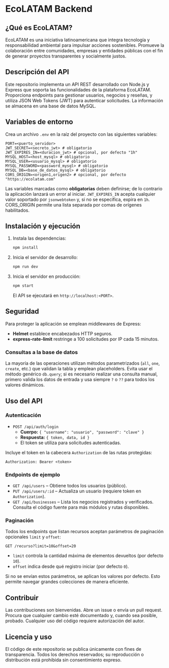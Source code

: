 # EcoLATAM Backend

## ¿Qué es EcoLATAM?

EcoLATAM es una iniciativa latinoamericana que integra tecnología y responsabilidad ambiental para impulsar acciones sostenibles. Promueve la colaboración entre comunidades, empresas y entidades públicas con el fin de generar proyectos transparentes y socialmente justos.

## Descripción del API

Este repositorio implementa un API REST desarrollado con Node.js y Express que soporta las funcionalidades de la plataforma EcoLATAM. Proporciona endpoints para gestionar usuarios, negocios y reseñas, y utiliza JSON Web Tokens (JWT) para autenticar solicitudes. La información se almacena en una base de datos MySQL.

## Variables de entorno

Crea un archivo `.env` en la raíz del proyecto con las siguientes variables:

```
PORT=<puerto_servidor>
JWT_SECRET=<secreto_jwt> # obligatorio
JWT_EXPIRES_IN=<duracion_jwt> # opcional, por defecto "1h"
MYSQL_HOST=<host_mysql> # obligatorio
MYSQL_USER=<usuario_mysql> # obligatorio
MYSQL_PASSWORD=<password_mysql> # obligatorio
MYSQL_DB=<base_de_datos_mysql> # obligatorio
CORS_ORIGIN=<origen1,origen2> # opcional, por defecto "https://ecolatam.com"
```

Las variables marcadas como **obligatorias** deben definirse; de lo contrario la aplicación lanzará un error al iniciar. `JWT_EXPIRES_IN` acepta cualquier valor soportado por `jsonwebtoken` y, si no se especifica, expira en `1h`.
CORS_ORIGIN permite una lista separada por comas de orígenes habilitados.

## Instalación y ejecución

1. Instala las dependencias:
   ```bash
   npm install
   ```
2. Inicia el servidor de desarrollo:
   ```bash
   npm run dev
   ```
3. Inicia el servidor en producción:
   ```bash
   npm start
   ```
   El API se ejecutará en `http://localhost:<PORT>`.

## Seguridad

Para proteger la aplicación se emplean middlewares de Express:

- **Helmet** establece encabezados HTTP seguros.
- **express-rate-limit** restringe a 100 solicitudes por IP cada 15 minutos.

### Consultas a la base de datos

La mayoría de las operaciones utilizan métodos parametrizados (`all`, `one`,
`create`, etc.) que validan la tabla y emplean placeholders. Evita usar el
método genérico `db.query`; si es necesario realizar una consulta manual,
primero valida los datos de entrada y usa siempre `?` o `??` para todos los
valores dinámicos.

## Uso del API

### Autenticación

- `POST /api/auth/login`
  - **Cuerpo:** `{ "username": "usuario", "password": "clave" }`
  - **Respuesta:** `{ token, data, id }`
  - El token se utiliza para solicitudes autenticadas.

Incluye el token en la cabecera `Authorization` de las rutas protegidas:

```
Authorization: Bearer <token>
```

### Endpoints de ejemplo

- `GET /api/users` – Obtiene todos los usuarios (público).
- `PUT /api/users/:id` – Actualiza un usuario (requiere token en `Authorization`).
- `GET /api/businesses` – Lista los negocios registrados y verificados.
  Consulta el código fuente para más módulos y rutas disponibles.

### Paginación

Todos los endpoints que listan recursos aceptan parámetros de paginación opcionales `limit` y `offset`:

```
GET /recurso?limit=10&offset=20
```

- `limit` controla la cantidad máxima de elementos devueltos (por defecto `10`).
- `offset` indica desde qué registro iniciar (por defecto `0`).

Si no se envían estos parámetros, se aplican los valores por defecto. Esto permite navegar grandes colecciones de manera eficiente.

## Contribuir

Las contribuciones son bienvenidas. Abre un issue o envía un pull request. Procura que cualquier cambio esté documentado y, cuando sea posible, probado. Cualquier uso del código requiere autorización del autor.

## Licencia y uso

El código de este repositorio se publica únicamente con fines de transparencia. Todos los derechos reservados; su reproducción o distribución está prohibida sin consentimiento expreso.
